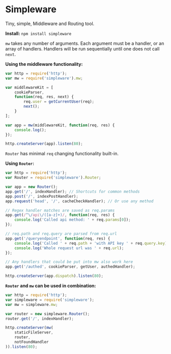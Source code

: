 Simpleware
==========

Tiny, simple, Middleware and Routing tool.

**Install:** `npm install simpleware`

`mw` takes any number of arguments. Each argument must be a handler, or an array of handlers. Handlers will be run sequentially until one does not call `next`.

**Using the middleware functionality:**
```javascript
var http = require('http');
var mw = require('simpleware').mw;

var middlewareKit = [
	cookieParser,
	function(req, res, next) {
		req.user = getCurrentUser(req);
		next();
	}
];

var app = mw(middlewareKit, function(req, res) {
	console.log();
});

http.createServer(app).listen(80);
```

`Router` has minimal `req` changing functionality built-in.

**Using `Router`:**
```javascript
var http = require('http');
var Router = require('simpleware').Router;

var app = new Router();
app.get('/', indexHandler); // Shortcuts for common methods
app.post('/', indexPostHandler);
app.request('head', '/', cacheCheckHandler); // Or use any method

// Regex handler matches are saved as req.params
app.get(/^\/api\/([a-z]+)/, function(req, res) {
	console.log('Called api method: ' + req.params[0]);
});

// req.path and req.query are parsed from req.url
app.get('/queryendpoint', function(req, res) {
	console.log('Called ' + req.path + 'with API key ' + req.query.key);
	console.log('Whole request url was ' + req.url);
});

// Any handlers that could be put into mw also work here
app.get('/authed', cookieParser, getUser, authedHandler);

http.createServer(app.dispatch).listen(80);
```


**`Router` and `mw` can be used in combination:**
```javascript
var http = require('http');
var simpleware = require('simpleware');
var mw = simpleware.mw;

var router = new simpleware.Router();
router.get('/', indexHandler);

http.createServer(mw(
	staticFileServer,
	router,
	notFoundHandler
)).listen(80);
```
